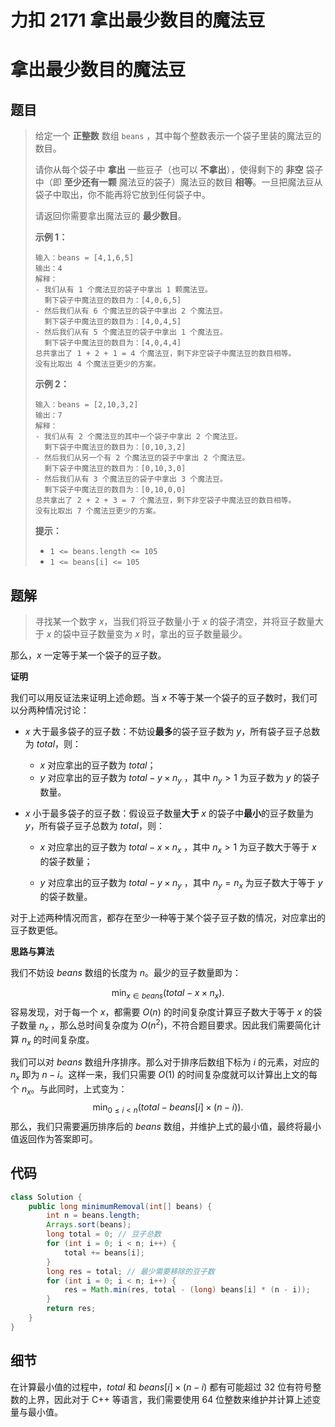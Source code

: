 # 力扣 2171 拿出最少数目的魔法豆


# 拿出最少数目的魔法豆

## 题目

> 给定一个 **正整数** 数组 `beans` ，其中每个整数表示一个袋子里装的魔法豆的数目。
>
> 请你从每个袋子中 **拿出** 一些豆子（也可以 **不拿出**），使得剩下的 **非空** 袋子中（即 **至少还有一颗** 魔法豆的袋子）魔法豆的数目 **相等**。一旦把魔法豆从袋子中取出，你不能再将它放到任何袋子中。
>
> 请返回你需要拿出魔法豆的 **最少数目**。
>
>  
>
> **示例 1：**
>
> ```
> 输入：beans = [4,1,6,5]
> 输出：4
> 解释：
> - 我们从有 1 个魔法豆的袋子中拿出 1 颗魔法豆。
>   剩下袋子中魔法豆的数目为：[4,0,6,5]
> - 然后我们从有 6 个魔法豆的袋子中拿出 2 个魔法豆。
>   剩下袋子中魔法豆的数目为：[4,0,4,5]
> - 然后我们从有 5 个魔法豆的袋子中拿出 1 个魔法豆。
>   剩下袋子中魔法豆的数目为：[4,0,4,4]
> 总共拿出了 1 + 2 + 1 = 4 个魔法豆，剩下非空袋子中魔法豆的数目相等。
> 没有比取出 4 个魔法豆更少的方案。
> ```
>
> **示例 2：**
>
> ```
> 输入：beans = [2,10,3,2]
> 输出：7
> 解释：
> - 我们从有 2 个魔法豆的其中一个袋子中拿出 2 个魔法豆。
>   剩下袋子中魔法豆的数目为：[0,10,3,2]
> - 然后我们从另一个有 2 个魔法豆的袋子中拿出 2 个魔法豆。
>   剩下袋子中魔法豆的数目为：[0,10,3,0]
> - 然后我们从有 3 个魔法豆的袋子中拿出 3 个魔法豆。
>   剩下袋子中魔法豆的数目为：[0,10,0,0]
> 总共拿出了 2 + 2 + 3 = 7 个魔法豆，剩下非空袋子中魔法豆的数目相等。
> 没有比取出 7 个魔法豆更少的方案。
> ```
>
>  
>
> **提示：**
>
> - `1 <= beans.length <= 105`
> - `1 <= beans[i] <= 105`

## 题解

> 寻找某一个数字 $x$，当我们将豆子数量小于 $x$ 的袋子清空，并将豆子数量大于 $x$ 的袋中豆子数量变为 $x$ 时，拿出的豆子数量最少。

那么，$x$ 一定等于某一个袋子的豆子数。

**证明**

我们可以用反证法来证明上述命题。当 $x$ 不等于某一个袋子的豆子数时，我们可以分两种情况讨论：

- $x$ 大于最多袋子的豆子数：不妨设**最多**的袋子豆子数为 $y$，所有袋子豆子总数为 $total$，则：
  - $x$ 对应拿出的豆子数为 $total$；
  - $y$ 对应拿出的豆子数为 $total−y×n_y$ ，其中 $n_y>1$ 为豆子数为 $y$ 的袋子数量。

- $x$ 小于最多袋子的豆子数：假设豆子数量**大于** $x$ 的袋子中**最小**的豆子数量为 $y$，所有袋子豆子总数为 $total$，则：
  - $x$ 对应拿出的豆子数为 $total - x \times n_x$ ，其中 $n_x>1$ 为豆子数大于等于 $x$ 的袋子数量；

  - $y$ 对应拿出的豆子数为 $total - y \times n_y$ ，其中 $n_y=n_x$ 为豆子数大于等于 $y$ 的袋子数量。

对于上述两种情况而言，都存在至少一种等于某个袋子豆子数的情况，对应拿出的豆子数更低。

**思路与算法**

我们不妨设 $beans$ 数组的长度为 $n$。最少的豆子数量即为：

$$
\min_{x \in \textit{beans}} (\textit{total} - x \times n_x).
$$
容易发现，对于每一个 $x$，都需要 $O(n)$ 的时间复杂度计算豆子数大于等于 $x$ 的袋子数量 $n_x$ ，那么总时间复杂度为 $O(n^2)$，不符合题目要求。因此我们需要简化计算 $n_x$ 的时间复杂度。

我们可以对 $\textit{beans}$ 数组升序排序。那么对于排序后数组下标为 $i$ 的元素，对应的 $n_x$  即为 $n-i$。这样一来，我们只需要 $O(1)$ 的时间复杂度就可以计算出上文的每个 $n_x$。与此同时，上式变为：
$$
\min_{0 \le i < n} (\textit{total} - \textit{beans}[i] \times (n - i)).
$$
那么，我们只需要遍历排序后的 $\textit{beans}$ 数组，并维护上式的最小值，最终将最小值返回作为答案即可。

## 代码

```java
class Solution {
    public long minimumRemoval(int[] beans) {
        int n = beans.length;
        Arrays.sort(beans);
        long total = 0; // 豆子总数
        for (int i = 0; i < n; i++) {
            total += beans[i];
        }
        long res = total; // 最少需要移除的豆子数
        for (int i = 0; i < n; i++) {
            res = Math.min(res, total - (long) beans[i] * (n - i));
        }
        return res;
    }
}
```

## 细节

在计算最小值的过程中，$total$ 和 $beans[i]×(n−i)$ 都有可能超过 32 位有符号整数的上界，因此对于 C++ 等语言，我们需要使用 64 位整数来维护并计算上述变量与最小值。

